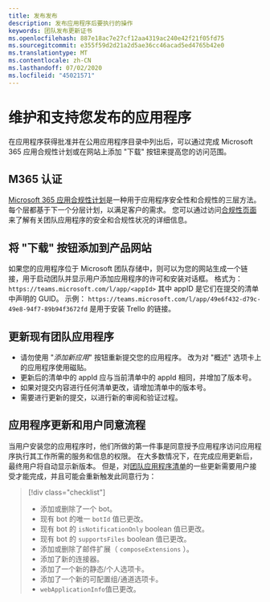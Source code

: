 ```yaml
---
title: 发布发布
description: 发布应用程序后要执行的操作
keywords: 团队发布更新证书
ms.openlocfilehash: 887e18ac7e27cf12aa4319ac240e42f21f05fd75
ms.sourcegitcommit: e355f59d2d21a2d5ae36cc46acad5ed4765b42e0
ms.translationtype: MT
ms.contentlocale: zh-CN
ms.lasthandoff: 07/02/2020
ms.locfileid: "45021571"
---
```

# <a name="maintain-and-support-your-published-app"></a>维护和支持您发布的应用程序 

在应用程序获得批准并在公用应用程序目录中列出后，可以通过完成 Microsoft 365 应用合规性计划或在网站上添加 "下载" 按钮来提高您的访问范围。

## <a name="m365-certified"></a>M365 认证

[Microsoft 365 应用合规性计划](./application-certification.md)是一种用于应用程序安全性和合规性的三层方法。 每个层都基于下一个分层计划，以满足客户的需求。 您可以通过访问[合规性页面](https://docs.microsoft.com/microsoft-365-app-certification/teams/teams-apps)来了解有关团队应用程序的安全和合规性状况的详细信息。

## <a name="add-a-download-button-to-your-product-site"></a>将 "下载" 按钮添加到产品网站

如果您的应用程序位于 Microsoft 团队存储中，则可以为您的网站生成一个链接，用于启动团队并显示用户添加应用程序的许可和安装对话框。
格式为： `https://teams.microsoft.com/l/app/<appId>` 其中 appID 是它们在提交的清单中声明的 GUID。
示例： `https://teams.microsoft.com/l/app/49e6f432-d79c-49e8-94f7-89b94f3672fd` 是用于安装 Trello 的链接。

## <a name="updating-your-existing-teams-app"></a>更新现有团队应用程序

* 请勿使用 "*添加新应用*" 按钮重新提交您的应用程序。 改为对 "概述" 选项卡上的应用程序使用磁贴。
* 更新后的清单中的 appId 应与当前清单中的 appId 相同，并增加了版本号。
* 如果对提交内容进行任何清单更改，请增加清单中的版本号。
* 需要进行更新的提交，以进行新的审阅和验证过程。

## <a name="app-updates-and-the-user-consent-flow"></a>应用程序更新和用户同意流程

当用户安装您的应用程序时，他们所做的第一件事是同意授予应用程序访问应用程序执行其工作所需的服务和信息的权限。 在大多数情况下，在完成应用更新后，最终用户将自动显示新版本。 但是，对[团队应用程序清单](../../../../resources/schema/manifest-schema.md)的一些更新需要用户接受才能完成，并且可能会重新触发此同意行为：

 >[!div class="checklist"]
>
> * 添加或删除了一个 bot。
> * 现有 bot 的唯一 `botId` 值已更改。
> * 现有 bot 的 `isNotificationOnly` boolean 值已更改。
> * 现有 bot 的 `supportsFiles` boolean 值已更改。
> * 添加或删除了邮件扩展（ `composeExtensions` ）。
> * 添加了新的连接器。
> * 添加了一个新的静态/个人选项卡。
> * 添加了一个新的可配置组/通道选项卡。
> * `webApplicationInfo`值已更改。
>
